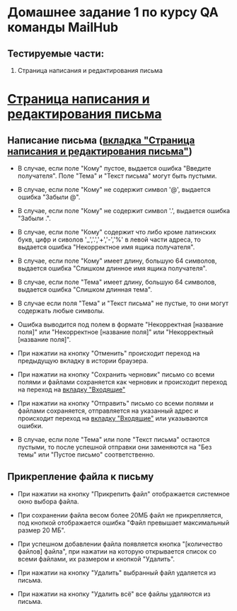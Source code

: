 # Домашнее задание 1 по курсу QA команды MailHub

## Тестируемые части:
1. Страница написания и редактирования письма

# [Страница написания и редактирования письма](https://mailhub.su/write_letter)

## Написание письма ([вкладка "Страница написания и редактирования письма"](https://mailhub.su/write_letter))

* В случае, если поле "Кому" пустое, выдается ошибка "Введите получателя". Поле "Тема" и "Текст письма" могут быть пустыми.

* В случае, если поле "Кому" не содержит символ '@', выдается ошибка "Забыли @".

* В случае, если поле "Кому" не содержит символ '.', выдается ошибка "Забыли .".

* В случае, если поле "Кому" содержит что либо кроме латинских букв, цифр и сиволов '_','.','+','-','%' в левой части адреса, то выдается ошибка "Некорректное имя ящика получателя".

* В случае, если поле "Кому" имеет длину, большую 64 символов, выдается ошибка "Слишком длинное имя ящика получателя".

* В случае, если поле "Тема" имеет длину, большую 64 символов, выдается ошибка "Слишком длинная тема".

* В случае если поля "Тема" и "Текст письма" не пустые, то они могут содержать любые символы.

* Ошибка выводится под полем в формате "Некорректная [название поля]" или "Некорректное [название поля]" или "Некорректный [название поля]".

* При нажатии на кнопку "Отменить" происходит переход на предыдущую вкладку в истории браузера.

* При нажатии на кнопку "Сохранить черновик" письмо со всеми полями и файлами сохраняется как черновик и происходит переход на переход на [вкладку "Входящие"](https://mailhub.su/main)

* При нажатии на кнопку "Отправить" письмо со всеми полями и файлами сохраняется, отправляется на указанный адрес и происходит переход на [вкладку "Входящие"](https://mailhub.su/main) или указываются ошибки.

* В случае, если поле "Тема" или поле "Текст письма" остаются пустыми, то после успешной отправки они заменяются на "Без темы" или "Пустое письмо" соответственно.

## Прикрепление файла к письму

* При нажатии на кнопку "Прикрепить файл" отображается системное окно выбора файла.

* При сохранении файла весом более 20МБ файл не прикрепляется, под кнопкой отображается ошибка "Файл превышает максимальный размер 20 МБ".

* При успешном добавлении файла появляется кнопка "[количество файлов] файла", при нажатии на которую открывается список со всеми файлами, их размером и кнопкой "Удалить".

* При нажатии на кнопку "Удалить" выбранный файл удаляется из письма.

* При нажатии на кнопку "Удалить всё" все файлы удаляются из письма.
